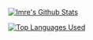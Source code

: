 [![Imre's Github Stats](https://github-readme-stats.vercel.app/api?username=idpolik)](https://github.com/anuraghazra/github-readme-stats)

[![Top Languages Used](https://github-readme-stats.vercel.app/api/top-langs/?username=anuraghazra)](https://github.com/anuraghazra/github-readme-stats)
